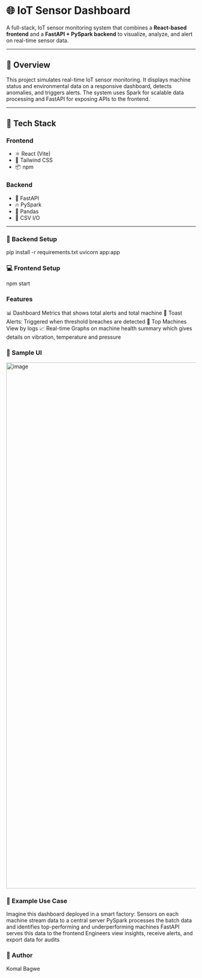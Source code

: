 # 🌐 IoT Sensor Dashboard

A full-stack, IoT sensor monitoring system that combines a **React-based frontend** and a **FastAPI + PySpark backend** to visualize, analyze, and alert on real-time sensor data.

---

## 📌 Overview

This project simulates real-time IoT sensor monitoring. It displays machine status and environmental data on a responsive dashboard, detects anomalies, and triggers alerts. The system uses Spark for scalable data processing and FastAPI for exposing APIs to the frontend.

---

## 🧱 Tech Stack

### Frontend
- ⚛️ React (Vite)
- 🎨 Tailwind CSS
- 📦 npm

### Backend
- 🐍 FastAPI
- 🔥 PySpark
- 🐘 Pandas
- 📂 CSV I/O

---

### 🔧 Backend Setup
pip install -r requirements.txt
uvicorn app:app

### 💻 Frontend Setup
npm start

###  Features
📊 Dashboard Metrics that shows total alerts and total machine
🚨 Toast Alerts: Triggered when threshold breaches are detected
🧠 Top Machines View by logs
📈 Real-time Graphs on machine health summary which gives details on vibration, temperature and pressure

### 📸 Sample UI

<img width="1394" alt="image" src="https://github.com/user-attachments/assets/f6e1dfd2-a9c8-42c9-83a9-50be36fb2bea" />

### 🧪 Example Use Case
Imagine this dashboard deployed in a smart factory:
Sensors on each machine stream data to a central server
PySpark processes the batch data and identifies top-performing and underperforming machines
FastAPI serves this data to the frontend
Engineers view insights, receive alerts, and export data for audits

### 👥 Author
Komal Bagwe

